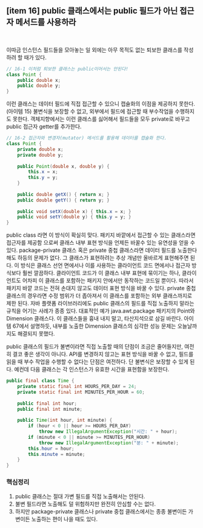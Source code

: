 ## [item 16] public 클래스에서는 public 필드가 아닌 접근자 메서드를 사용하라

<br>

이따금 인스턴스 필드들을 모아놓는 일 외에는 아무 목적도 없는 퇴보한 클래스를 작성하려 할 때가 있다.

```java
// 16-1 이처럼 퇴보한 클래스는 public이어서는 안된다!
class Point {
    public double x;
    public double y;
}
```

이런 클래스는 데이터 필드에 직접 접근할 수 있으니 캡슐화의 이점을 제공하지 못한다. (아이템 15)
불변식을 보장할 수 없고, 외부에서 필드에 접근할 때 부수작업을 수행하지도 못한다.
객체지향에서는 이런 클래스를 싫어해서 필드들을 모두 private로 바꾸고 public 접근자 getter를 추가한다.




```java
// 16-2 접근자와 변경자(mutator) 메서드를 활용해 데이터를 캡슐화 한다.
class Point {
    private double x;
    private double y;
    
    public Point(double x, double y) {
        this.x = x;
        this.y = y;
    }
    
    public double getX() { return x; }
    public double getY() { return y; }
    
    public void setX(double x) { this.x = x; }
    public void setY(double y) { this.y = y; }
}
```

public class 라면 이 방식이 확실히 맞다. 패키지 바깥에서 접근할 수 있는 클래스라면 접근자를 제공함
으로써 클래스 내부 표현 방식을 언제든 바꿀수 있는 유연성을 얻을 수 있다.
package-private 클래스 혹은 private 중첩 클래스라면 데이터 필드를 노출한다 해도 하등의 문제가 없다.
그 클래스가 표현하려는 추상 개념만 올바르게 표현해주면 된다. 
이 방식은 클래스 선언 면에서나 이를 사용하는 클라이언트 코드 면에서나 접근자 방식보다 훨씬 깔끔하다.
클라이언트 코드가 이 클래스 내부 표현에 묶이기는 하나, 클라이언트도 어차피 이 클래스를 포함하는 패키지 안에서만 동작하는 코드일 뿐이다.
따라서 패키지 바깥 코드는 전혀 손대지 않고도 데이터 표현 방식을 바꿀 수 있다. private 중첩 클래스의 경우라면
수정 범위가 더 좁아져서 이 클래스를 포함하는 외부 클래스까지로 제한 된다.
자바 플랫폼 라이브러리에도 public 클래스의 필드를 직접 노출하지 말라는 규칙을 어기는 사례가 종종 있다.
대표적인 예가 java.awt.package 패키지의 Point와 Dimension 클래스다. 이 클래스들을 흉내 내지 말고, 타산지석으로 삼길 바란다.
아이템 67에서 설명하듯, 내부를 노출한 Dimension 클래스의 심각한 성능 문제는 오늘날까지도 해결되지 못했다.
  
public 클래스의 필드가 불변이라면 직접 노출할 때의 단점이 조금은 줄어들지만, 여전히 결코 좋은 생각이 아니다.
API를 변경하지 않고는 표현 방식을 바꿀 수 없고, 필드를 읽을 때 부수 작업을 수행할 수 없다는 단점은 여전하다.
단 불변식은 보장할 수 있게 된다. 예컨데 다음 클래스는 각 인스턴스가 유효한 시간을 표현함을 보장한다.

```java
public final class Time {
    private static final int HOURS_PER_DAY = 24;
    private static final int MINUTES_PER_HOUR = 60;
    
    public final int hour;
    public final int minute;
    
    public Time(int hour, int minute) {
        if (hour < 0 || hour >= HOURS_PER_DAY)
            throw new IllegalArgumentException("시간: " + hour);
        if (minute < 0 || minute >= MINUTES_PER_HOUR)
            throw new IllegalArgumentException("분: " + minute);
        this.hour = hour;
        this.minute = minute;
    }
}
```

### 핵심정리
1. public 클래스는 절대 가변 필드를 직접 노출해서는 안된다.   
2. 불변 필드라면 노출해도 덜 위험하지만 완전히 안심할 수는 없다.   
3. 하지만 package-private 클래스나 private 중첩 클래스에서는 종종 불변이든 가변이든 노출하는 편이 나을 때도 있다.
